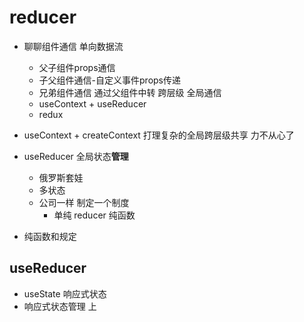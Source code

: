 # reducer

- 聊聊组件通信
    单向数据流 
    - 父子组件props通信
    - 子父组件通信-自定义事件props传递
    - 兄弟组件通信 通过父组件中转
    跨层级 全局通信
    - useContext + useReducer
    - redux

- useContext + createContext 打理复杂的全局跨层级共享
    力不从心了
- useReducer 全局状态**管理**
    - 俄罗斯套娃
    - 多状态
    - 公司一样 制定一个制度
        - 单纯 reducer 纯函数
- 纯函数和规定 

## useReducer
- useState 响应式状态
- 响应式状态管理
    上